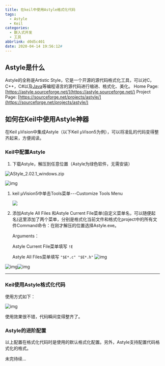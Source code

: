 ```yaml
---
title: 在keil中使用Astyle格式化代码
tags:
  - Astyle
  - Keil
categories:
  - 嵌入式开发
  - 工具
abbrlink: d0d5c401
date: 2020-04-14 19:56:12#
---
```


## Astyle是什么

Astyle的全称是Artistic Style，它是一个开源的源代码格式化工具，可以对C，C++，C#以及[Java](https://lib.csdn.net/base/javase)等编程语言的源代码进行缩进、格式化、美化。
Home Page: [https://astyle.sourceforge.net/](https://astyle.sourceforge.net/)
Project Page: [https://sourceforge.net/projects/astyle/](https://sourceforge.net/projects/astyle/)

## 如何在Keil中使用Astyle神器

在Keil μVision中集成Astyle（以下Keil μVison5为例），可以将凌乱的代码变得整齐起来，方便阅读。

### Keil中配置Astyle

1. 下载Astyle，解压到任意位置（Astyle为绿色软件，无需安装）

![AStyle_2.02.1_windows.zip](https://media.canheting.cn//img/202208271516779.png)

![img](https://media.canheting.cn/img/202208271109569.png)

1. keil µVision5中单击Tools菜单---Customize Tools Menu

   ![](https://media.canheting.cn/img/202208271110267.png)

2. 添加Astyle All Files 和Astyle Current File菜单(自定义菜单名，可以随便起名)这里添加了两个菜单，分别是格式化当前文件和格式化project中的所有文件Command命令：在刚才解压的位置选择Astyle.exe。

   Arguments：

   Astyle Current File菜单填写 `!E`

   Astyle All Files菜单填写 `"$E*.c" "$E*.h"`
![img](https://media.canheting.cn//img/202208271517883.png)

![img](https://media.canheting.cn//img/202208271517752.png)![img](https://media.canheting.cn//img/202208271518100.png)

------

### Keil使用Astyle格式化代码

使用方式如下：

![img](https://media.canheting.cn//img/202208271519616.png)

使用效果很不错，代码瞬间变得整齐了。

### Astyle的进阶配置

以上配置在格式化代码时是使用的默认格式化配置。另外，Astyle支持配置代码格式化的格式。

未完待续...